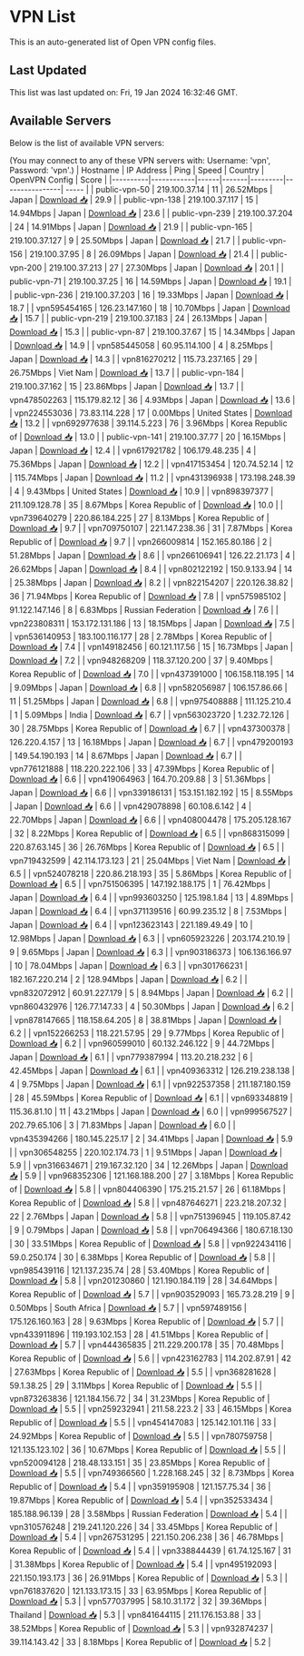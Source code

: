 # VPN List

This is an auto-generated list of Open VPN config files.

## Last Updated

This list was last updated on: Fri, 19 Jan 2024 16:32:46 GMT.

## Available Servers

Below is the list of available VPN servers:

(You may connect to any of these VPN servers with: Username: 'vpn', Password: 'vpn'.)
| Hostname | IP Address | Ping | Speed | Country | OpenVPN Config | Score |
|----------|------------|------|-------|---------|----------------| ----- |
| public-vpn-50 | 219.100.37.14 | 11 | 26.52Mbps | Japan | [Download 📥](./configs/server_0_JP.ovpn) | 29.9 |
| public-vpn-138 | 219.100.37.117 | 15 | 14.94Mbps | Japan | [Download 📥](./configs/server_1_JP.ovpn) | 23.6 |
| public-vpn-239 | 219.100.37.204 | 24 | 14.91Mbps | Japan | [Download 📥](./configs/server_2_JP.ovpn) | 21.9 |
| public-vpn-165 | 219.100.37.127 | 9 | 25.50Mbps | Japan | [Download 📥](./configs/server_3_JP.ovpn) | 21.7 |
| public-vpn-156 | 219.100.37.95 | 8 | 26.09Mbps | Japan | [Download 📥](./configs/server_4_JP.ovpn) | 21.4 |
| public-vpn-200 | 219.100.37.213 | 27 | 27.30Mbps | Japan | [Download 📥](./configs/server_5_JP.ovpn) | 20.1 |
| public-vpn-71 | 219.100.37.25 | 16 | 14.59Mbps | Japan | [Download 📥](./configs/server_6_JP.ovpn) | 19.1 |
| public-vpn-236 | 219.100.37.203 | 16 | 19.33Mbps | Japan | [Download 📥](./configs/server_7_JP.ovpn) | 18.7 |
| vpn595454165 | 126.23.147.160 | 18 | 10.70Mbps | Japan | [Download 📥](./configs/server_8_JP.ovpn) | 15.7 |
| public-vpn-219 | 219.100.37.183 | 24 | 26.13Mbps | Japan | [Download 📥](./configs/server_9_JP.ovpn) | 15.3 |
| public-vpn-87 | 219.100.37.67 | 15 | 14.34Mbps | Japan | [Download 📥](./configs/server_10_JP.ovpn) | 14.9 |
| vpn585445058 | 60.95.114.100 | 4 | 8.25Mbps | Japan | [Download 📥](./configs/server_11_JP.ovpn) | 14.3 |
| vpn816270212 | 115.73.237.165 | 29 | 26.75Mbps | Viet Nam | [Download 📥](./configs/server_12_VN.ovpn) | 13.7 |
| public-vpn-184 | 219.100.37.162 | 15 | 23.86Mbps | Japan | [Download 📥](./configs/server_13_JP.ovpn) | 13.7 |
| vpn478502263 | 115.179.82.12 | 36 | 4.93Mbps | Japan | [Download 📥](./configs/server_14_JP.ovpn) | 13.6 |
| vpn224553036 | 73.83.114.228 | 17 | 0.00Mbps | United States | [Download 📥](./configs/server_15_US.ovpn) | 13.2 |
| vpn692977638 | 39.114.5.223 | 76 | 3.96Mbps | Korea Republic of | [Download 📥](./configs/server_16_KR.ovpn) | 13.0 |
| public-vpn-141 | 219.100.37.77 | 20 | 16.15Mbps | Japan | [Download 📥](./configs/server_17_JP.ovpn) | 12.4 |
| vpn617921782 | 106.179.48.235 | 4 | 75.36Mbps | Japan | [Download 📥](./configs/server_18_JP.ovpn) | 12.2 |
| vpn417153454 | 120.74.52.14 | 12 | 115.74Mbps | Japan | [Download 📥](./configs/server_19_JP.ovpn) | 11.2 |
| vpn431396938 | 173.198.248.39 | 4 | 9.43Mbps | United States | [Download 📥](./configs/server_20_US.ovpn) | 10.9 |
| vpn898397377 | 211.109.128.78 | 35 | 8.67Mbps | Korea Republic of | [Download 📥](./configs/server_21_KR.ovpn) | 10.0 |
| vpn739640279 | 220.86.184.225 | 27 | 8.13Mbps | Korea Republic of | [Download 📥](./configs/server_22_KR.ovpn) | 9.7 |
| vpn709750107 | 221.147.238.36 | 31 | 7.87Mbps | Korea Republic of | [Download 📥](./configs/server_23_KR.ovpn) | 9.7 |
| vpn266009814 | 152.165.80.186 | 2 | 51.28Mbps | Japan | [Download 📥](./configs/server_24_JP.ovpn) | 8.6 |
| vpn266106941 | 126.22.21.173 | 4 | 26.62Mbps | Japan | [Download 📥](./configs/server_25_JP.ovpn) | 8.4 |
| vpn802122192 | 150.9.133.94 | 14 | 25.38Mbps | Japan | [Download 📥](./configs/server_26_JP.ovpn) | 8.2 |
| vpn822154207 | 220.126.38.82 | 36 | 71.94Mbps | Korea Republic of | [Download 📥](./configs/server_27_KR.ovpn) | 7.8 |
| vpn575985102 | 91.122.147.146 | 8 | 6.83Mbps | Russian Federation | [Download 📥](./configs/server_28_RU.ovpn) | 7.6 |
| vpn223808311 | 153.172.131.186 | 13 | 18.15Mbps | Japan | [Download 📥](./configs/server_29_JP.ovpn) | 7.5 |
| vpn536140953 | 183.100.116.177 | 28 | 2.78Mbps | Korea Republic of | [Download 📥](./configs/server_30_KR.ovpn) | 7.4 |
| vpn149182456 | 60.121.117.56 | 15 | 16.73Mbps | Japan | [Download 📥](./configs/server_31_JP.ovpn) | 7.2 |
| vpn948268209 | 118.37.120.200 | 37 | 9.40Mbps | Korea Republic of | [Download 📥](./configs/server_32_KR.ovpn) | 7.0 |
| vpn437391000 | 106.158.118.195 | 14 | 9.09Mbps | Japan | [Download 📥](./configs/server_33_JP.ovpn) | 6.8 |
| vpn582056987 | 106.157.86.66 | 11 | 51.25Mbps | Japan | [Download 📥](./configs/server_34_JP.ovpn) | 6.8 |
| vpn975408888 | 111.125.210.4 | 1 | 5.09Mbps | India | [Download 📥](./configs/server_35_IN.ovpn) | 6.7 |
| vpn563023720 | 1.232.72.126 | 30 | 28.75Mbps | Korea Republic of | [Download 📥](./configs/server_36_KR.ovpn) | 6.7 |
| vpn437300378 | 126.220.4.157 | 13 | 16.18Mbps | Japan | [Download 📥](./configs/server_37_JP.ovpn) | 6.7 |
| vpn479200193 | 149.54.190.193 | 14 | 8.67Mbps | Japan | [Download 📥](./configs/server_38_JP.ovpn) | 6.7 |
| vpn776121888 | 118.220.222.106 | 33 | 47.39Mbps | Korea Republic of | [Download 📥](./configs/server_39_KR.ovpn) | 6.6 |
| vpn419064963 | 164.70.209.88 | 3 | 51.36Mbps | Japan | [Download 📥](./configs/server_40_JP.ovpn) | 6.6 |
| vpn339186131 | 153.151.182.192 | 15 | 8.55Mbps | Japan | [Download 📥](./configs/server_41_JP.ovpn) | 6.6 |
| vpn429078898 | 60.108.6.142 | 4 | 22.70Mbps | Japan | [Download 📥](./configs/server_42_JP.ovpn) | 6.6 |
| vpn408004478 | 175.205.128.167 | 32 | 8.22Mbps | Korea Republic of | [Download 📥](./configs/server_43_KR.ovpn) | 6.5 |
| vpn868315099 | 220.87.63.145 | 36 | 26.76Mbps | Korea Republic of | [Download 📥](./configs/server_44_KR.ovpn) | 6.5 |
| vpn719432599 | 42.114.173.123 | 21 | 25.04Mbps | Viet Nam | [Download 📥](./configs/server_45_VN.ovpn) | 6.5 |
| vpn524078218 | 220.86.218.193 | 35 | 5.86Mbps | Korea Republic of | [Download 📥](./configs/server_46_KR.ovpn) | 6.5 |
| vpn751506395 | 147.192.188.175 | 1 | 76.42Mbps | Japan | [Download 📥](./configs/server_47_JP.ovpn) | 6.4 |
| vpn993603250 | 125.198.1.84 | 13 | 4.89Mbps | Japan | [Download 📥](./configs/server_48_JP.ovpn) | 6.4 |
| vpn371139516 | 60.99.235.12 | 8 | 7.53Mbps | Japan | [Download 📥](./configs/server_49_JP.ovpn) | 6.4 |
| vpn123623143 | 221.189.49.49 | 10 | 12.98Mbps | Japan | [Download 📥](./configs/server_50_JP.ovpn) | 6.3 |
| vpn605923226 | 203.174.210.19 | 9 | 9.65Mbps | Japan | [Download 📥](./configs/server_51_JP.ovpn) | 6.3 |
| vpn903186373 | 106.136.166.97 | 10 | 78.04Mbps | Japan | [Download 📥](./configs/server_52_JP.ovpn) | 6.3 |
| vpn301766231 | 182.167.220.214 | 2 | 128.94Mbps | Japan | [Download 📥](./configs/server_53_JP.ovpn) | 6.2 |
| vpn832072912 | 60.91.227.179 | 5 | 8.94Mbps | Japan | [Download 📥](./configs/server_54_JP.ovpn) | 6.2 |
| vpn860432976 | 126.77.147.33 | 4 | 50.30Mbps | Japan | [Download 📥](./configs/server_55_JP.ovpn) | 6.2 |
| vpn878147665 | 118.158.64.205 | 8 | 38.81Mbps | Japan | [Download 📥](./configs/server_56_JP.ovpn) | 6.2 |
| vpn152266253 | 118.221.57.95 | 29 | 9.77Mbps | Korea Republic of | [Download 📥](./configs/server_57_KR.ovpn) | 6.2 |
| vpn960599010 | 60.132.246.122 | 9 | 44.72Mbps | Japan | [Download 📥](./configs/server_58_JP.ovpn) | 6.1 |
| vpn779387994 | 113.20.218.232 | 6 | 42.45Mbps | Japan | [Download 📥](./configs/server_59_JP.ovpn) | 6.1 |
| vpn409363312 | 126.219.238.138 | 4 | 9.75Mbps | Japan | [Download 📥](./configs/server_60_JP.ovpn) | 6.1 |
| vpn922537358 | 211.187.180.159 | 28 | 45.59Mbps | Korea Republic of | [Download 📥](./configs/server_61_KR.ovpn) | 6.1 |
| vpn693348819 | 115.36.81.10 | 11 | 43.21Mbps | Japan | [Download 📥](./configs/server_62_JP.ovpn) | 6.0 |
| vpn999567527 | 202.79.65.106 | 3 | 71.83Mbps | Japan | [Download 📥](./configs/server_63_JP.ovpn) | 6.0 |
| vpn435394266 | 180.145.225.17 | 2 | 34.41Mbps | Japan | [Download 📥](./configs/server_64_JP.ovpn) | 5.9 |
| vpn306548255 | 220.102.174.73 | 1 | 9.51Mbps | Japan | [Download 📥](./configs/server_65_JP.ovpn) | 5.9 |
| vpn316634671 | 219.167.32.120 | 34 | 12.26Mbps | Japan | [Download 📥](./configs/server_66_JP.ovpn) | 5.9 |
| vpn968352306 | 121.168.188.200 | 27 | 3.18Mbps | Korea Republic of | [Download 📥](./configs/server_67_KR.ovpn) | 5.8 |
| vpn804406390 | 175.215.21.57 | 26 | 61.18Mbps | Korea Republic of | [Download 📥](./configs/server_68_KR.ovpn) | 5.8 |
| vpn487646271 | 223.218.207.32 | 22 | 2.76Mbps | Japan | [Download 📥](./configs/server_69_JP.ovpn) | 5.8 |
| vpn751396945 | 119.105.87.42 | 9 | 0.79Mbps | Japan | [Download 📥](./configs/server_70_JP.ovpn) | 5.8 |
| vpn706494366 | 180.67.18.130 | 30 | 33.51Mbps | Korea Republic of | [Download 📥](./configs/server_71_KR.ovpn) | 5.8 |
| vpn922434116 | 59.0.250.174 | 30 | 6.38Mbps | Korea Republic of | [Download 📥](./configs/server_72_KR.ovpn) | 5.8 |
| vpn985439116 | 121.137.235.74 | 28 | 53.40Mbps | Korea Republic of | [Download 📥](./configs/server_73_KR.ovpn) | 5.8 |
| vpn201230860 | 121.190.184.119 | 28 | 34.64Mbps | Korea Republic of | [Download 📥](./configs/server_74_KR.ovpn) | 5.7 |
| vpn903529093 | 165.73.28.219 | 9 | 0.50Mbps | South Africa | [Download 📥](./configs/server_75_ZA.ovpn) | 5.7 |
| vpn597489156 | 175.126.160.163 | 28 | 9.63Mbps | Korea Republic of | [Download 📥](./configs/server_76_KR.ovpn) | 5.7 |
| vpn433911896 | 119.193.102.153 | 28 | 41.51Mbps | Korea Republic of | [Download 📥](./configs/server_77_KR.ovpn) | 5.7 |
| vpn444365835 | 211.229.200.178 | 35 | 70.48Mbps | Korea Republic of | [Download 📥](./configs/server_78_KR.ovpn) | 5.6 |
| vpn423162783 | 114.202.87.91 | 42 | 27.63Mbps | Korea Republic of | [Download 📥](./configs/server_79_KR.ovpn) | 5.5 |
| vpn368281628 | 59.1.38.25 | 29 | 3.11Mbps | Korea Republic of | [Download 📥](./configs/server_80_KR.ovpn) | 5.5 |
| vpn873263836 | 121.184.156.72 | 34 | 31.23Mbps | Korea Republic of | [Download 📥](./configs/server_81_KR.ovpn) | 5.5 |
| vpn259232941 | 211.58.223.2 | 33 | 46.15Mbps | Korea Republic of | [Download 📥](./configs/server_82_KR.ovpn) | 5.5 |
| vpn454147083 | 125.142.101.116 | 33 | 24.92Mbps | Korea Republic of | [Download 📥](./configs/server_83_KR.ovpn) | 5.5 |
| vpn780759758 | 121.135.123.102 | 36 | 10.67Mbps | Korea Republic of | [Download 📥](./configs/server_84_KR.ovpn) | 5.5 |
| vpn520094128 | 218.48.133.151 | 35 | 23.85Mbps | Korea Republic of | [Download 📥](./configs/server_85_KR.ovpn) | 5.5 |
| vpn749366560 | 1.228.168.245 | 32 | 8.73Mbps | Korea Republic of | [Download 📥](./configs/server_86_KR.ovpn) | 5.4 |
| vpn359195908 | 121.157.75.34 | 36 | 19.87Mbps | Korea Republic of | [Download 📥](./configs/server_87_KR.ovpn) | 5.4 |
| vpn352533434 | 185.188.96.139 | 28 | 3.58Mbps | Russian Federation | [Download 📥](./configs/server_88_RU.ovpn) | 5.4 |
| vpn310576248 | 219.241.120.226 | 34 | 33.45Mbps | Korea Republic of | [Download 📥](./configs/server_89_KR.ovpn) | 5.4 |
| vpn267531295 | 221.150.206.238 | 36 | 46.78Mbps | Korea Republic of | [Download 📥](./configs/server_90_KR.ovpn) | 5.4 |
| vpn338844439 | 61.74.125.167 | 31 | 31.38Mbps | Korea Republic of | [Download 📥](./configs/server_91_KR.ovpn) | 5.4 |
| vpn495192093 | 221.150.193.173 | 36 | 26.91Mbps | Korea Republic of | [Download 📥](./configs/server_92_KR.ovpn) | 5.3 |
| vpn761837620 | 121.133.173.15 | 33 | 63.95Mbps | Korea Republic of | [Download 📥](./configs/server_93_KR.ovpn) | 5.3 |
| vpn577037995 | 58.10.31.172 | 32 | 39.36Mbps | Thailand | [Download 📥](./configs/server_94_TH.ovpn) | 5.3 |
| vpn841644115 | 211.176.153.88 | 33 | 38.52Mbps | Korea Republic of | [Download 📥](./configs/server_95_KR.ovpn) | 5.3 |
| vpn932874237 | 39.114.143.42 | 33 | 8.18Mbps | Korea Republic of | [Download 📥](./configs/server_96_KR.ovpn) | 5.2 |
